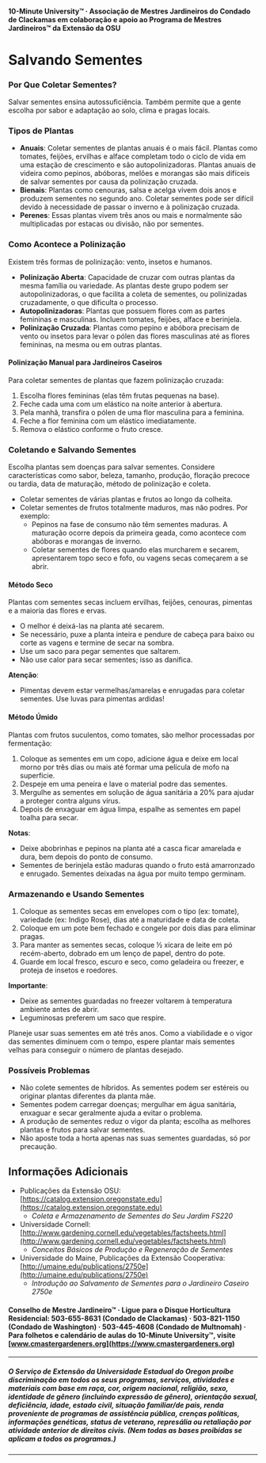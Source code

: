 #### 10-Minute University™ · Associação de Mestres Jardineiros do Condado de Clackamas em colaboração e apoio ao Programa de Mestres Jardineiros™ da Extensão da OSU

# Salvando Sementes

### Por Que Coletar Sementes?
Salvar sementes ensina autossuficiência. Também permite que a gente escolha por sabor e adaptação ao solo, clima e pragas locais.

### Tipos de Plantas

- **Anuais**: Coletar sementes de plantas anuais é o mais fácil. Plantas como tomates, feijões, ervilhas e alface completam todo o ciclo de vida em uma estação de crescimento e são autopolinizadoras. Plantas anuais de videira como pepinos, abóboras, melões e morangas são mais difíceis de salvar sementes por causa da polinização cruzada.
- **Bienais**: Plantas como cenouras, salsa e acelga vivem dois anos e produzem sementes no segundo ano. Coletar sementes pode ser difícil devido à necessidade de passar o inverno e à polinização cruzada.
- **Perenes**: Essas plantas vivem três anos ou mais e normalmente são multiplicadas por estacas ou divisão, não por sementes.

### Como Acontece a Polinização

Existem três formas de polinização: vento, insetos e humanos.

- **Polinização Aberta**: Capacidade de cruzar com outras plantas da mesma família ou variedade. As plantas deste grupo podem ser autopolinizadoras, o que facilita a coleta de sementes, ou polinizadas cruzadamente, o que dificulta o processo.
- **Autopolinizadoras**: Plantas que possuem flores com as partes femininas e masculinas. Incluem tomates, feijões, alface e berinjela.
- **Polinização Cruzada**: Plantas como pepino e abóbora precisam de vento ou insetos para levar o pólen das flores masculinas até as flores femininas, na mesma ou em outras plantas.

#### Polinização Manual para Jardineiros Caseiros

Para coletar sementes de plantas que fazem polinização cruzada:

1. Escolha flores femininas (elas têm frutas pequenas na base).
2. Feche cada uma com um elástico na noite anterior à abertura.
3. Pela manhã, transfira o pólen de uma flor masculina para a feminina.
4. Feche a flor feminina com um elástico imediatamente.
5. Remova o elástico conforme o fruto cresce.

### Coletando e Salvando Sementes

Escolha plantas sem doenças para salvar sementes. Considere características como sabor, beleza, tamanho, produção, floração precoce ou tardia, data de maturação, método de polinização e coleta.

- Coletar sementes de várias plantas e frutos ao longo da colheita.
- Coletar sementes de frutos totalmente maduros, mas não podres. Por exemplo:
  - Pepinos na fase de consumo não têm sementes maduras. A maturação ocorre depois da primeira geada, como acontece com abóboras e morangas de inverno.
  - Coletar sementes de flores quando elas murcharem e secarem, apresentarem topo seco e fofo, ou vagens secas começarem a se abrir.

#### Método Seco

Plantas com sementes secas incluem ervilhas, feijões, cenouras, pimentas e a maioria das flores e ervas.

- O melhor é deixá-las na planta até secarem.
- Se necessário, puxe a planta inteira e pendure de cabeça para baixo ou corte as vagens e termine de secar na sombra.
- Use um saco para pegar sementes que saltarem.
- Não use calor para secar sementes; isso as danifica.

**Atenção**:  
- Pimentas devem estar vermelhas/amarelas e enrugadas para coletar sementes. Use luvas para pimentas ardidas!

#### Método Úmido

Plantas com frutos suculentos, como tomates, são melhor processadas por fermentação:

1. Coloque as sementes em um copo, adicione água e deixe em local morno por três dias ou mais até formar uma película de mofo na superfície.
2. Despeje em uma peneira e lave o material podre das sementes.
3. Mergulhe as sementes em solução de água sanitária a 20% para ajudar a proteger contra alguns vírus.
4. Depois de enxaguar em água limpa, espalhe as sementes em papel toalha para secar.

**Notas**:  
- Deixe abobrinhas e pepinos na planta até a casca ficar amarelada e dura, bem depois do ponto de consumo.
- Sementes de berinjela estão maduras quando o fruto está amarronzado e enrugado. Sementes deixadas na água por muito tempo germinam.

### Armazenando e Usando Sementes

1. Coloque as sementes secas em envelopes com o tipo (ex: tomate), variedade (ex: Indigo Rose), dias até a maturidade e data de coleta.
2. Coloque em um pote bem fechado e congele por dois dias para eliminar pragas.
3. Para manter as sementes secas, coloque ½ xícara de leite em pó recém-aberto, dobrado em um lenço de papel, dentro do pote.
4. Guarde em local fresco, escuro e seco, como geladeira ou freezer, e proteja de insetos e roedores.

**Importante**:  
- Deixe as sementes guardadas no freezer voltarem à temperatura ambiente antes de abrir.
- Leguminosas preferem um saco que respire.

Planeje usar suas sementes em até três anos. Como a viabilidade e o vigor das sementes diminuem com o tempo, espere plantar mais sementes velhas para conseguir o número de plantas desejado.

### Possíveis Problemas

- Não colete sementes de híbridos. As sementes podem ser estéreis ou originar plantas diferentes da planta mãe.
- Sementes podem carregar doenças; mergulhar em água sanitária, enxaguar e secar geralmente ajuda a evitar o problema.
- A produção de sementes reduz o vigor da planta; escolha as melhores plantas e frutos para salvar sementes.
- Não aposte toda a horta apenas nas suas sementes guardadas, só por precaução.

## Informações Adicionais

- Publicações da Extensão OSU: [https://catalog.extension.oregonstate.edu](https://catalog.extension.oregonstate.edu)  
  - *Coleta e Armazenamento de Sementes do Seu Jardim FS220*
- Universidade Cornell: [http://www.gardening.cornell.edu/vegetables/factsheets.html](http://www.gardening.cornell.edu/vegetables/factsheets.html)  
  - *Conceitos Básicos de Produção e Regeneração de Sementes*
- Universidade do Maine, Publicações da Extensão Cooperativa: [http://umaine.edu/publications/2750e](http://umaine.edu/publications/2750e)  
  - *Introdução ao Salvamento de Sementes para o Jardineiro Caseiro 2750e*

#### Conselho de Mestre Jardineiro™ · Ligue para o Disque Horticultura Residencial: 503-655-8631 (Condado de Clackamas) · 503-821-1150 (Condado de Washington) · 503-445-4608 (Condado de Multnomah) · Para folhetos e calendário de aulas do 10-Minute University™, visite [www.cmastergardeners.org](https://www.cmastergardeners.org)

---

##### O Serviço de Extensão da Universidade Estadual do Oregon proíbe discriminação em todos os seus programas, serviços, atividades e materiais com base em raça, cor, origem nacional, religião, sexo, identidade de gênero (incluindo expressão de gênero), orientação sexual, deficiência, idade, estado civil, situação familiar/de pais, renda proveniente de programas de assistência pública, crenças políticas, informações genéticas, status de veterano, represália ou retaliação por atividade anterior de direitos civis. (Nem todas as bases proibidas se aplicam a todos os programas.)
---